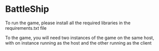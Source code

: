 # BattleShip

To run the game, please install all the required libraries in the requirements.txt file

To the game, you will need two instances of the game on the same host, with on instance running as the host and the other running as the client